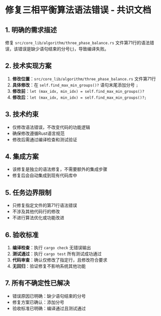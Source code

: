 # 修复三相平衡算法语法错误 - 共识文档

## 1. 明确的需求描述
修复 `src/core_lib/algorithm/three_phase_balance.rs` 文件第71行的语法错误，该错误是缺少语句结束的分号(;)，导致编译失败。

## 2. 技术实现方案
1. **修改位置**：`src/core_lib/algorithm/three_phase_balance.rs` 文件第71行
2. **具体修改**：在 `self.find_max_min_groups()?` 语句末尾添加分号 `;`
3. **修改前**：`let (max_idx, min_idx) = self.find_max_min_groups()?`
4. **修改后**：`let (max_idx, min_idx) = self.find_max_min_groups()?;`

## 3. 技术约束
- 仅修改语法错误，不改变代码的功能逻辑
- 确保修改遵循Rust语言规范
- 修改后需通过编译检查和测试验证

## 4. 集成方案
- 该修复是独立的语法修复，不需要额外的集成步骤
- 修复后会自动集成到现有代码库中

## 5. 任务边界限制
- 只修复指定文件的第71行语法错误
- 不涉及其他代码行的修改
- 不进行算法优化或功能改进

## 6. 验收标准
1. **编译检查**：执行 `cargo check` 无错误输出
2. **测试通过**：执行 `cargo test` 所有测试成功通过
3. **代码审查**：确认仅修改了指定行，且修改符合要求
4. **无回归**：验证修复不影响系统其他功能

## 7. 所有不确定性已解决
- 错误原因已明确：缺少语句结束的分号
- 修复方案已确认：添加分号
- 验收标准已明确：编译通过且测试通过